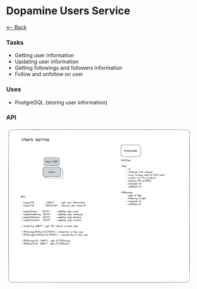 # Dopamine Users Service

[<-- Back](../../README.md)

### Tasks

-   Getting user information
-   Updating user information
-   Getting followings and followers information
-   Follow and unfollow on user

### Uses

-   PostgreSQL (storing user information)

### API

![user-service-api](../../docs/architecture/users-service.png)
